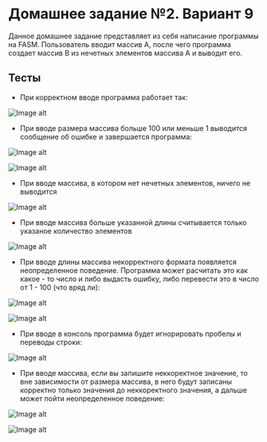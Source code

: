 # Домашнее задание №2. Вариант 9
Данное домашнее задание представляет из себя написание программы на FASM. Пользователь вводит массив А, после чего программа создает массив В из нечетных элементов массива А и выводит его.

## Тесты

* При корректном вводе программа работает так:

![Image alt](https://github.com/116j/HSE_FCS_SE-ADS/blob/master/task02/images/norm.png)


* При вводе размера массива больше 100 или меньше 1 выводится сообщение об ошибке и завершается программа:

![Image alt](https://github.com/116j/HSE_FCS_SE-ADS/blob/master/task02/images/errorL.png)

![Image alt](https://github.com/116j/HSE_FCS_SE-ADS/blob/master/task02/images/errorG.png)


* При вводе массива, в котором нет нечетных элементов, ничего не выводится

![Image alt](https://github.com/116j/HSE_FCS_SE-ADS/blob/master/task02/images/none.png)


* При вводе массива больше указанной длины считывается только указаное количество элементов

![Image alt](https://github.com/116j/HSE_FCS_SE-ADS/blob/master/task02/images/moretS.png)


* При вводе длины массива некорректного формата появляется неопределенное поведение. Программа может расчитать это как какое - то число и либо выдасть ошибку, либо перевести это в число от 1 - 100 (что вряд ли):

![Image alt](https://github.com/116j/HSE_FCS_SE-ADS/blob/master/task02/images/wordsErrorG.png)

![Image alt](https://github.com/116j/HSE_FCS_SE-ADS/blob/master/task02/images/wordsErrorL.png)


* При вводе в консоль программа будет игнорировать пробелы и переводы строки:

![Image alt](https://github.com/116j/HSE_FCS_SE-ADS/blob/master/task02/images/strangeInput.png)


* При вводе массива, если вы запишите неккоректное значение, то вне зависимости от размера массива, в него будут записаны корректно только значения до неккоректного значения, а дальше может пойти неопределенное поведение:

![Image alt](https://github.com/116j/HSE_FCS_SE-ADS/blob/master/task02/images/strangeInput2.png)

![Image alt](https://github.com/116j/HSE_FCS_SE-ADS/blob/master/task02/images/strangeInput3.png)
